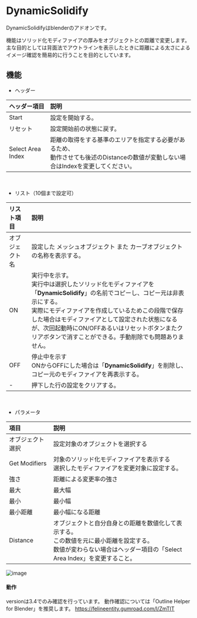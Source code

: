 # DynamicSolidify
DynamicSolidifyはblenderのアドオンです。

機能はソリッド化モディファイアの厚みをオブジェクトとの距離で変更します。
主な目的としては背面法でアウトラインを表示したときに距離による太さによるイメージ確認を簡易的に行うことを目的としています。

## 機能

* ヘッダー

|ヘッダー項目|説明|
|:----|:----|
|Start|設定を開始する。|
|リセット|設定開始前の状態に戻す。|
|Select Area Index|距離の取得をする基準のエリアを指定する必要があるため、<br>動作させても後述のDistanceの数値が変動しない場合はIndexを変更してください。|

<br>

* リスト（10個まで設定可）

|リスト項目|説明|
|:----|:----|
|オブジェクト名|設定した メッシュオブジェクト また カーブオブジェクト の名称を表示する。|
|ON|実行中を示す。<br>実行中は選択したソリッド化モディファイアを「__DynamicSolidify__」の名前でコピーし、コピー元は非表示にする。<br>実際にモディファイアを作成しているためこの段階で保存した場合はモディファイアとして設定された状態になるが、次回起動時にON/OFFあるいはリセットボタンまたクリアボタンで消すことができる。手動削除でも問題ありません。|
|OFF|停止中を示す<br>ONからOFFにした場合は「__DynamicSolidify__」を削除し、コピー元のモディファイアを再表示する。|
|-|押下した行の設定をクリアする。|

<br>

* パラメータ

|項目|説明|
|:----|:----|
|オブジェクト選択|設定対象のオブジェクトを選択する|
|Get Modifiers|対象のソリッド化モディファイアを表示する<br>選択したモディファイアを変更対象に設定する。
|強さ|距離による変更率の強さ|
|最大|最大幅|
|最小|最小幅|
|最小距離|最小幅になる距離|
|Distance|オブジェクトと自分自身との距離を数値化して表示する。<br>この数値を元に最小距離を設定する。<br>数値が変わらない場合はヘッダー項目の「Select Area Index」を変更すること。


![image](https://user-images.githubusercontent.com/124477558/224496802-64013708-0f6f-4fb6-9991-54b625bbd807.png)

#### 動作
versionは3.4でのみ確認を行っています。
動作確認については「Outline Helper for Blender」を推奨します。
https://felineentity.gumroad.com/l/ZmTIT